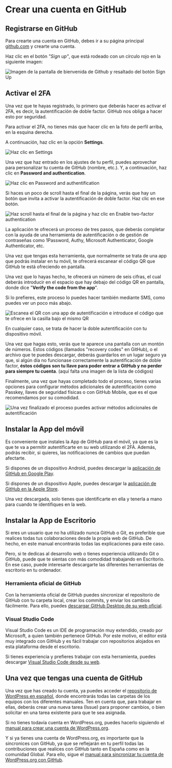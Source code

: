 # Crear una cuenta en GitHub

## Registrarse en GitHub

Para crearte una cuenta en GitHub, debes ir a su página principal [github.com](https://github.com/) y crearte una cuenta.

Haz clic en el botón *"Sign up"*, que está rodeado con un círculo rojo en la siguiente imagen:

![Imagen de la pantalla de bienvenida de Github y resaltado del botón Sign Up](https://raw.githubusercontent.com/WordPress/spain-handbook/master/assets/manuales-wordpress-crear-cuenta-github.jpg)

## Activar el 2FA

Una vez que te hayas registrado, lo primero que deberás hacer es activar el 2FA, es decir, la autentificación de doble factor. GitHub nos obliga a hacer esto por seguridad.

Para activar el 2FA, no tienes más que hacer clic en la foto de perfil arriba, en la esquina derecha.


A continuación, haz clic en la opción **Settings**.

![Haz clic en Settings](https://raw.githubusercontent.com/WordPress/spain-handbook/master/assets/activar-2FA-1.jpg)

Una vez que haz entrado en los ajustes de tu perfil, puedes aprovechar para personalizar tu cuenta de GitHub (nombre, etc.). Y, a continuación, haz clic en **Password and authentication**.

![Haz clic en Password and authentification](https://raw.githubusercontent.com/WordPress/spain-handbook/master/assets/activar-2FA-2.jpg)

Si haces un poco de scroll hasta el final de la página, verás que hay un botón que invita a activar la autentificación de doble factor. Haz clic en ese botón.

![Haz scroll hasta el final de la página y haz clic en Enable two-factor authentication](https://raw.githubusercontent.com/WordPress/spain-handbook/master/assets/activar-2FA-3.jpg)

La aplicación te ofrecerá un proceso de tres pasos, que deberás completar con la ayuda de una herramienta de autentificación o de gestión de contraseñas como 1Password, Authy, Microsoft Authenticator, Google Authenticator, etc.

Una vez que tengas esta herramienta, que normalmente se trata de una app que podrás instalar en tu móvil, te ofrecerá escanear el código QR que GitHub te está ofreciendo en pantalla. 

Una vez que lo hayas hecho, te ofrecerá un número de seis cifras, el cual deberás introducir en el espacio que hay debajo del código QR en pantalla, donde dice "**Verify the code from the app**". 

Si lo prefieres, este proceso lo puedes hacer también mediante SMS, como puedes ver un poco más abajo.

![Escanea el QR con una app de autentificación e introduce el código que te ofrece en la casilla bajo el mismo QR](https://raw.githubusercontent.com/WordPress/spain-handbook/master/assets/activar-2FA-4.jpg)

En cualquier caso, se trata de hacer la doble autentificación con tu dispositivo móvil.

Una vez que hagas esto, verás que te aparece una pantalla con un montón de números. Estos códigos (llamados "recovery codes" en GitHub), o el archivo que te puedes descargar, deberás guardarlos en un lugar seguro ya que, si algún día no funcionase correctamente la autentificación de doble factor, **éstos códigos son tu llave para poder entrar a GitHub y no perder para siempre tu cuenta**.
 (aquí falta una imagen de la lista de códigos)
 
Finalmente, una vez que hayas completado todo el proceso, tienes varias opciones para configurar métodos adicionales de autentificación como Passkey, llaves de seguridad físicas o con GitHub Mobile, que es el que recomendamos por su comodidad.

![Una vez finalizado el proceso puedes activar métodos adicionales de autentificación](https://raw.githubusercontent.com/WordPress/spain-handbook/master/assets/activar-2FA-5.jpg)

## Instalar la App del móvil

Es conveniente que instales la App de GitHub para el móvil, ya que es la que te va a permitir autentificarte en su web utilizando el 2FA. Además, podrás recibir, si quieres, las notificaciones de cambios que puedan afectarte.

Si dispones de un dispositivo Android, puedes descargar la [aplicación de GitHub en Google Play](https://play.google.com/store/apps/details?id=com.github.android&hl=es_ES).

Si dispones de un dispositivo Apple, puedes descargar la [aplicación de GitHub en la Apple Store](https://apps.apple.com/es/app/github/id1477376905).

Una vez descargada, solo tienes que identificarte en ella y tenerla a mano para cuando te identifiques en la web.

## Instalar la App de Escritorio

Si eres un usuario que no ha utilizado nunca GitHub o Git, es preferible que realices todas tus colaboraciones desde la propia web de GitHub. De hecho, en este manual encontrarás todas las explicaciones para este caso.

Pero, si te dedicas al desarrollo web o tienes experiencia utilizando Git o GitHub, puede que te sientas con más comodidad trabajando en Escritorio. En ese caso, puede interesarte descargarte las diferentes herramientas de escritorio en tu ordenador.

### Herramienta oficial de GitHub

Con la herramienta oficial de GitHub puedes sincronizar el repositorio de GitHub con tu carpeta local, crear los commits, y enviar los cambios fácilmente. Para ello, puedes [descargar GitHub Desktop de su web oficial](https://desktop.github.com/).

### Visual Studio Code

Visual Studio Code es un IDE de programación muy extendido, creado por Microsoft, a quien también pertenece GitHub. Por este motivo, el editor está muy integrado con GitHub y es fácil trabajar con repositorios alojados en esta plataforma desde el escritorio. 

Si tienes experiencia y prefieres trabajar con esta herramienta, puedes descargar [Visual Studio Code desde su web](https://code.visualstudio.com/download).

## Una vez que tengas una cuenta de GitHub

Una vez que has creado tu cuenta, ya puedes acceder el [repositorio de WordPress en español](https://github.com/WordPress/spain-handbook), donde encontrarás todas las carpetas de los equipos con los diferentes manuales. Ten en cuenta que, para trabajar en ellas, deberás crear una nueva tarea (Issue) para proponer cambios, o bien solicitar en una tarea existente para que te sea asignada.

Si no tienes todavía cuenta en WordPress.org, puedes hacerlo siguiendo el [manual para crear una cuenta de WordPress.org](https://es.wordpress.org/team/handbook/handbook/manuales/wordpress/crear/).

Y si ya tienes una cuenta de WordPress.org, es importante que la sincronices con GitHub, ya que se reflejarán en tu perfil todas las contribuciones que realices con GitHub tanto en España como en la comunidad Global. Para ello, sigue el [manual para sincronizar tu cuenta de WordPress.org con GitHub](https://es.wordpress.org/team/handbook/handbook/manuales/wordpress/github/).
